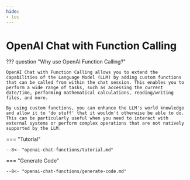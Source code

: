 ```yaml
---
hide:
- toc
---
```

# OpenAI Chat with Function Calling

??? question "Why use OpenAI Function Calling?"

    OpenAI Chat with Function Calling allows you to extend the capabilities of the Language Model (LLM) by adding custom functions that can be called from within the chat session. This enables you to perform a wide range of tasks, such as accessing the current date/time, performing mathematical calculations, reading/writing files, and more.

    By using custom functions, you can enhance the LLM's world knowledge and allow it to 'do stuff' that it wouldn't otherwise be able to do. This can be particularly useful when you need to interact with external systems or perform complex operations that are not natively supported by the LLM.

=== "Tutorial"

    --8<- "openai-chat-functions/tutorial.md"

=== "Generate Code"

    --8<- "openai-chat-functions/generate-code.md"
